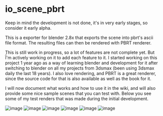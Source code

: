 # io_scene_pbrt
Keep in mind the development is not done, it's in very early stages, so consider it early alpha.

This is a exporter for blender 2.8x that exports the scene into pbrt's ascii file format.
The resulting files can then be rendered with PBRT renderer.

This is still work in progress, so a lot of features are not complete yet.
But Ḯ'm actively working on it to add each feature to it. I started working on this project 1 year ago as a way of learning blender and development for it after switching to blender on all my projects from 3dsmax (been using 3dsmax daily the last 18 years).
I also love rendering, and PBRT is a great renderer, since the source code for that is also available as well as the book for it. 

I will now document what works and how to use it in the wiki, and will also provide some nice sample scenes that you can test with.
Below you see some of my test renders that was made during the initial development.

![image](https://stigatle.no/wp-content/uploads/2018/04/glass.jpg)
![image](https://stigatle.no/wp-content/uploads/2018/04/plastic-624x494.jpg)
![image](https://stigatle.no/wp-content/uploads/2018/04/abstract.jpg)
![image](https://stigatle.no/wp-content/uploads/2018/04/notclay-768x447.jpg)
![image](https://stigatle.no/wp-content/uploads/2018/04/texture.jpg)
![image](https://stigatle.no/wp-content/uploads/2018/04/DXEnvCoXUAExMh7.jpg)

